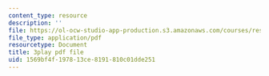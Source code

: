 ```yaml
---
content_type: resource
description: ''
file: https://ol-ocw-studio-app-production.s3.amazonaws.com/courses/res-env-001-climate-action-hands-on-harnessing-science-with-communities-to-cut-carbon-january-iap-2017/1569bf4f197813ce8191810c01dde251_j4b9U9m9MQA.pdf
file_type: application/pdf
resourcetype: Document
title: 3play pdf file
uid: 1569bf4f-1978-13ce-8191-810c01dde251
---
```

